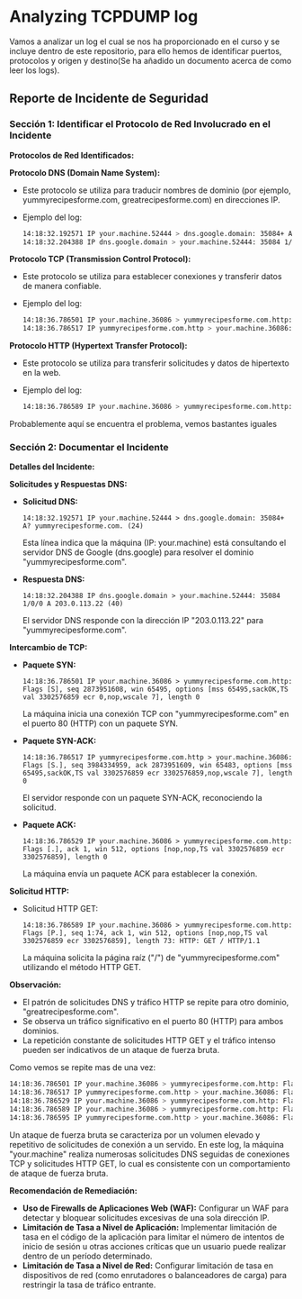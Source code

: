 # Analyzing TCPDUMP log

Vamos a analizar un log el cual se nos ha proporcionado en el curso y se incluye dentro de este repositorio, para ello hemos de identificar puertos, protocolos y origen y destino(Se ha añadido un documento acerca de como leer los logs).

## Reporte de Incidente de Seguridad

### Sección 1: Identificar el Protocolo de Red Involucrado en el Incidente

**Protocolos de Red Identificados:**

**Protocolo DNS (Domain Name System):**

   - Este protocolo se utiliza para traducir nombres de dominio (por ejemplo, yummyrecipesforme.com, greatrecipesforme.com) en direcciones IP.

   - Ejemplo del log:

     ```bash
     14:18:32.192571 IP your.machine.52444 > dns.google.domain: 35084+ A? yummyrecipesforme.com. (24)
     14:18:32.204388 IP dns.google.domain > your.machine.52444: 35084 1/0/0 A 203.0.113.22 (40)
     ```

**Protocolo TCP (Transmission Control Protocol):**

   - Este protocolo se utiliza para establecer conexiones y transferir datos de manera confiable.

   - Ejemplo del log:

     ```bash
     14:18:36.786501 IP your.machine.36086 > yummyrecipesforme.com.http: Flags [S], seq 2873951608, win 65495, options [mss 65495,sackOK,TS val 3302576859 ecr 0,nop,wscale 7], length 0
     14:18:36.786517 IP yummyrecipesforme.com.http > your.machine.36086: Flags [S.], seq 3984334959, ack 2873951609, win 65483, options [mss 65495,sackOK,TS val 3302576859 ecr 3302576859,nop,wscale 7], length 0
     ```

**Protocolo HTTP (Hypertext Transfer Protocol):**

   - Este protocolo se utiliza para transferir solicitudes y datos de hipertexto en la web.

   - Ejemplo del log:

     ```bash
     14:18:36.786589 IP your.machine.36086 > yummyrecipesforme.com.http: Flags [P.], seq 1:74, ack 1, win 512, options [nop,nop,TS val 3302576859 ecr 3302576859], length 73: HTTP: GET / HTTP/1.1
     ```

Probablemente aquí se encuentra el problema, vemos bastantes iguales

### Sección 2: Documentar el Incidente

**Detalles del Incidente:**

 **Solicitudes y Respuestas DNS:**

   - **Solicitud DNS:**

     ```
     14:18:32.192571 IP your.machine.52444 > dns.google.domain: 35084+ A? yummyrecipesforme.com. (24)
     ```

     Esta línea indica que la máquina (IP: your.machine) está consultando el servidor DNS de Google (dns.google) para resolver el dominio "yummyrecipesforme.com".

   - **Respuesta DNS:**

     ```
     14:18:32.204388 IP dns.google.domain > your.machine.52444: 35084 1/0/0 A 203.0.113.22 (40)
     ```

     El servidor DNS responde con la dirección IP "203.0.113.22" para "yummyrecipesforme.com".

 **Intercambio de TCP:**

   - **Paquete SYN:**

     ```
     14:18:36.786501 IP your.machine.36086 > yummyrecipesforme.com.http: Flags [S], seq 2873951608, win 65495, options [mss 65495,sackOK,TS val 3302576859 ecr 0,nop,wscale 7], length 0
     ```

     La máquina inicia una conexión TCP con "yummyrecipesforme.com" en el puerto 80 (HTTP) con un paquete SYN.

   - **Paquete SYN-ACK:**

     ```
     14:18:36.786517 IP yummyrecipesforme.com.http > your.machine.36086: Flags [S.], seq 3984334959, ack 2873951609, win 65483, options [mss 65495,sackOK,TS val 3302576859 ecr 3302576859,nop,wscale 7], length 0
     ```

     El servidor responde con un paquete SYN-ACK, reconociendo la solicitud.

   - **Paquete ACK:**

     ```
     14:18:36.786529 IP your.machine.36086 > yummyrecipesforme.com.http: Flags [.], ack 1, win 512, options [nop,nop,TS val 3302576859 ecr 3302576859], length 0
     ```

     La máquina envía un paquete ACK para establecer la conexión.

 **Solicitud HTTP:**

   - Solicitud HTTP GET:

     ```
     14:18:36.786589 IP your.machine.36086 > yummyrecipesforme.com.http: Flags [P.], seq 1:74, ack 1, win 512, options [nop,nop,TS val 3302576859 ecr 3302576859], length 73: HTTP: GET / HTTP/1.1
     ```

     La máquina solicita la página raíz ("/") de "yummyrecipesforme.com" utilizando el método HTTP GET.

**Observación:**

- El patrón de solicitudes DNS y tráfico HTTP se repite para otro dominio, "greatrecipesforme.com".
- Se observa un tráfico significativo en el puerto 80 (HTTP) para ambos dominios.
- La repetición constante de solicitudes HTTP GET y el tráfico intenso pueden ser indicativos de un ataque de fuerza bruta.

Como vemos se repite mas de una vez:

```bash
14:18:36.786501 IP your.machine.36086 > yummyrecipesforme.com.http: Flags [S], seq 2873951608, win 65495, options [mss 65495,sackOK,TS val 3302576859 ecr 0,nop,wscale 7], length 0
14:18:36.786517 IP yummyrecipesforme.com.http > your.machine.36086: Flags [S.], seq 3984334959, ack 2873951609, win 65483, options [mss 65495,sackOK,TS val 3302576859 ecr 3302576859,nop,wscale 7], length 0
14:18:36.786529 IP your.machine.36086 > yummyrecipesforme.com.http: Flags [.], ack 1, win 512, options [nop,nop,TS val 3302576859 ecr 3302576859], length 0
14:18:36.786589 IP your.machine.36086 > yummyrecipesforme.com.http: Flags [P.], seq 1:74, ack 1, win 512, options [nop,nop,TS val 3302576859 ecr 3302576859], length 73: HTTP: GET / HTTP/1.1
14:18:36.786595 IP yummyrecipesforme.com.http > your.machine.36086: Flags [.], ack 74, win 512, options [nop,nop,TS val 3302576859 ecr 330257
```



Un ataque de fuerza bruta se caracteriza por un volumen elevado y repetitivo de solicitudes de conexión a un servido. En este log, la máquina "your.machine" realiza numerosas solicitudes DNS seguidas de conexiones TCP y solicitudes HTTP GET, lo cual es consistente con un comportamiento de ataque de fuerza bruta.



**Recomendación de Remediación:**

- **Uso de Firewalls de Aplicaciones Web (WAF):** Configurar un WAF para detectar y bloquear solicitudes excesivas de una sola dirección IP.
- **Limitación de Tasa a Nivel de Aplicación:** Implementar limitación de tasa en el código de la aplicación para limitar el número de intentos de inicio de sesión u otras acciones críticas que un usuario puede realizar dentro de un período determinado.
- **Limitación de Tasa a Nivel de Red:** Configurar limitación de tasa en dispositivos de red (como enrutadores o balanceadores de carga) para restringir la tasa de tráfico entrante.

